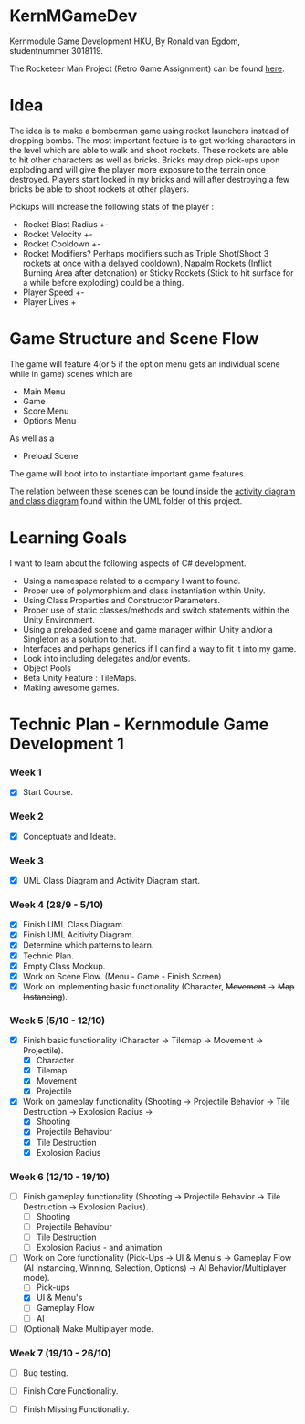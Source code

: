 # KernMGameDev
Kernmodule Game Development HKU, By Ronald van Egdom, studentnummer 3018119.

The Rocketeer Man Project (Retro Game Assignment) can be found [here](https://github.com/Cheezegami/HKU-KernMGameDev/tree/master/Rocketeer%20Man%20Files).

# Idea
The idea is to make a bomberman game using rocket launchers instead of dropping bombs. The most important feature is to get working characters in the level which are able to walk and shoot rockets. These rockets are able to hit other characters as well as bricks. Bricks may drop pick-ups upon exploding and will give the player more exposure to the terrain once destroyed. Players start locked in my bricks and will after destroying a few bricks be able to shoot rockets at other players.

Pickups will increase the following stats of the player :
- Rocket Blast Radius +-
- Rocket Velocity +-
- Rocket Cooldown +-
- Rocket Modifiers? Perhaps modifiers such as Triple Shot(Shoot 3 rockets at once with a delayed cooldown), Napalm Rockets (Inflict Burning Area after detonation) or Sticky Rockets (Stick to hit surface for a while before exploding) could be a thing.
- Player Speed +-
- Player Lives +

# Game Structure and Scene Flow
The game will feature 4(or 5 if the option menu gets an individual scene while in game) scenes which are
- Main Menu
- Game
- Score Menu
- Options Menu

As well as a
- Preload Scene

The game will boot into to instantiate important game features.

The relation between these scenes can be found inside the [activity diagram and class diagram](https://github.com/Cheezegami/HKU-KernMGameDev/tree/master/Rocketeer%20Man%20Files/UML) found within the UML folder of this project.

# Learning Goals
I want to learn about the following aspects of C# development.
- Using a namespace related to a company I want to found.
- Proper use of polymorphism and class instantiation within Unity.
- Using Class Properties and Constructor Parameters.
- Proper use of static classes/methods and switch statements within the Unity Environment.
- Using a preloaded scene and game manager within Unity and/or a Singleton as a solution to that.
- Interfaces and perhaps generics if I can find a way to fit it into my game.
- Look into including delegates and/or events.
- Object Pools
- Beta Unity Feature : TileMaps.
- Making awesome games.

# Technic Plan - Kernmodule Game Development 1
### Week 1
- [x] Start Course.
### Week 2
- [x] Conceptuate and Ideate.
### Week 3
- [x] UML Class Diagram and Activity Diagram start.
### Week 4 (28/9 - 5/10) 
- [x] Finish UML Class Diagram.
- [x] Finish UML Acitivity Diagram.
- [x] Determine which patterns to learn.
- [x] Technic Plan.
- [x] Empty Class Mockup.
- [x] Work on Scene Flow. (Menu - Game - Finish Screen)
- [x] Work on implementing basic functionality (Character, ~~Movement~~ -> ~~Map Instancing~~). 
### Week 5 (5/10 - 12/10) 
- [x] Finish basic functionality (Character -> Tilemap -> Movement -> Projectile).
  - [x] Character
  - [x] Tilemap
  - [x] Movement
  - [x] Projectile
- [x] Work on gameplay functionality (Shooting -> Projectile Behavior -> Tile Destruction -> Explosion Radius -> 
  - [x] Shooting
  - [x] Projectile Behaviour
  - [x] Tile Destruction
  - [x] Explosion Radius

### Week 6 (12/10 - 19/10)
- [ ] Finish gameplay functionality (Shooting -> Projectile Behavior -> Tile Destruction -> Explosion Radius).
  - [ ] Shooting
  - [ ] Projectile Behaviour
  - [ ] Tile Destruction
  - [ ] Explosion Radius - and animation
- [ ] Work on Core functionality (Pick-Ups -> UI & Menu's -> Gameplay Flow (AI Instancing, Winning, Selection, Options) -> AI Behavior/Multiplayer mode).
  - [ ] Pick-ups
  - [x] UI & Menu's
  - [ ] Gameplay Flow
  - [ ] AI
- [ ] \(Optional) Make Multiplayer mode.
### Week 7 (19/10 - 26/10)
- [ ] Bug testing.
- [ ] Finish Core Functionality.
- [ ] Finish Missing Functionality.

